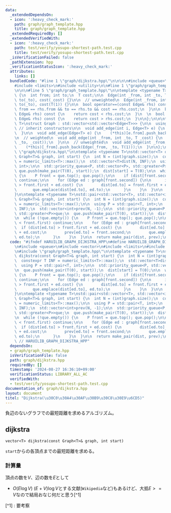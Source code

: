 ```yaml
---
data:
  _extendedDependsOn:
  - icon: ':heavy_check_mark:'
    path: graph/graph_template.hpp
    title: graph/graph_template.hpp
  _extendedRequiredBy: []
  _extendedVerifiedWith:
  - icon: ':heavy_check_mark:'
    path: test/verify/yosupo-shortest-path.test.cpp
    title: test/verify/yosupo-shortest-path.test.cpp
  _isVerificationFailed: false
  _pathExtension: hpp
  _verificationStatusIcon: ':heavy_check_mark:'
  attributes:
    links: []
  bundledCode: "#line 1 \"graph/dijkstra.hpp\"\n\n\n\n#include <queue>\n#include <vector>\n\
    #include <limits>\n#include <utility>\n\n#line 1 \"graph/graph_template.hpp\"\n\
    \n\n\n#line 5 \"graph/graph_template.hpp\"\n\ntemplate <typename T>\nstruct Edge\
    \ {\n  int from; int to;\n  T cost;\n\n  Edge(int _from, int _to, T _cost) : from(_from),\
    \ to(_to), cost(_cost) {}\n\n  // unweighted\n  Edge(int _from, int _to) : from(_from),\
    \ to(_to), cost(T(1)) {}\n\n  bool operator==(const Edge& rhs) const {\n    return\
    \ from == rhs.from && to == rhs.to && cost == rhs.cost;\n  }\n\n  bool operator<(const\
    \ Edge& rhs) const {\n    return cost < rhs.cost;\n  }\n  \n  bool operator>(const\
    \ Edge& rhs) const {\n    return cost > rhs.cost;\n  }\n\n};\n\n\ntemplate <typename\
    \ T>\nstruct Graph : std::vector<std::vector<Edge<T>>> {\n\n  using std::vector<std::vector<Edge<T>>>::vector;\
    \ // inherit constructors\n\n  void add_edge(int i, Edge<T> e) {\n    (*this)[i].push_back(e);\n\
    \  }\n\n  void add_edge(Edge<T> e) {\n    (*this)[e.from].push_back(e);\n  }\n\
    \n  // weighted\n  void add_edge(int _from, int _to, T _cost) {\n    (*this)[_from].push_back(Edge(_from,\
    \ _to, _cost));\n  }\n\n  // unweighted\n  void add_edge(int _from, int _to) {\n\
    \    (*this)[_from].push_back(Edge(_from, _to, T(1)));\n  }\n\n};\n\n\n#line 10\
    \ \"graph/dijkstra.hpp\"\n\ntemplate <typename T>\nstd::vector<T> dijkstra(const\
    \ Graph<T>& graph, int start) {\n  int N = (int)graph.size();\n  constexpr T INF\
    \ = numeric_limits<T>::max();\n  std::vector<T>dist(N, INF);\n  using P = std::pair<T,\
    \ int>;\n\n  std::priority_queue<P, std::vector<P>, std::greater<P>>que;\n\n \
    \ que.push(make_pair(T(0), start));\n  dist[start] = T(0);\n\n  while (!que.empty())\
    \ {\n    P front = que.top(); que.pop();\n\n    if (dist[front.second] < front.first)\
    \ continue;\n\n    for (Edge ed : graph[front.second]) {\n\n      if (dist[ed.to]\
    \ > front.first + ed.cost) {\n        dist[ed.to] = front.first + ed.cost;\n \
    \       que.emplace(dist[ed.to], ed.to);\n      }\n    }\n  }\n\n  return dist;\n\
    }\n\ntemplate <typename T>\nstd::pair<std::vector<T>, std::vector<int>> dijkstra_path(const\
    \ Graph<T>& graph, int start) {\n  int N = (int)graph.size();\n  constexpr T INF\
    \ = numeric_limits<T>::max();\n\n  using P = std::pair<T, int>;\n  std::vector<T>dist(N,\
    \ INF);\n  std::vector<int>prev(N, -1);\n\n  std::priority_queue<P, std::vector<P>,\
    \ std::greater<P>>que;\n  que.push(make_pair(T(0), start));\n  dist[start] = T(0);\n\
    \n  while (!que.empty()) {\n    P front = que.top(); que.pop();\n\n    if (dist[front.second]\
    \ < front.first) continue;\n\n    for (Edge ed : graph[front.second]) {\n    \
    \  if (dist[ed.to] > front.first + ed.cost) {\n        dist[ed.to] = front.first\
    \ + ed.cost;\n        prev[ed.to] = front.second;\n        que.emplace(dist[ed.to],\
    \ ed.to);\n      }\n    }\n  }\n\n  return make_pair(dist, prev);\n}\n\n\n"
  code: "#ifndef HARUILIB_GRAPH_DIJKSTRA_HPP\n#define HARUILIB_GRAPH_DIJKSTRA_HPP\n\
    \n#include <queue>\n#include <vector>\n#include <limits>\n#include <utility>\n\
    \n#include \"graph/graph_template.hpp\"\n\ntemplate <typename T>\nstd::vector<T>\
    \ dijkstra(const Graph<T>& graph, int start) {\n  int N = (int)graph.size();\n\
    \  constexpr T INF = numeric_limits<T>::max();\n  std::vector<T>dist(N, INF);\n\
    \  using P = std::pair<T, int>;\n\n  std::priority_queue<P, std::vector<P>, std::greater<P>>que;\n\
    \n  que.push(make_pair(T(0), start));\n  dist[start] = T(0);\n\n  while (!que.empty())\
    \ {\n    P front = que.top(); que.pop();\n\n    if (dist[front.second] < front.first)\
    \ continue;\n\n    for (Edge ed : graph[front.second]) {\n\n      if (dist[ed.to]\
    \ > front.first + ed.cost) {\n        dist[ed.to] = front.first + ed.cost;\n \
    \       que.emplace(dist[ed.to], ed.to);\n      }\n    }\n  }\n\n  return dist;\n\
    }\n\ntemplate <typename T>\nstd::pair<std::vector<T>, std::vector<int>> dijkstra_path(const\
    \ Graph<T>& graph, int start) {\n  int N = (int)graph.size();\n  constexpr T INF\
    \ = numeric_limits<T>::max();\n\n  using P = std::pair<T, int>;\n  std::vector<T>dist(N,\
    \ INF);\n  std::vector<int>prev(N, -1);\n\n  std::priority_queue<P, std::vector<P>,\
    \ std::greater<P>>que;\n  que.push(make_pair(T(0), start));\n  dist[start] = T(0);\n\
    \n  while (!que.empty()) {\n    P front = que.top(); que.pop();\n\n    if (dist[front.second]\
    \ < front.first) continue;\n\n    for (Edge ed : graph[front.second]) {\n    \
    \  if (dist[ed.to] > front.first + ed.cost) {\n        dist[ed.to] = front.first\
    \ + ed.cost;\n        prev[ed.to] = front.second;\n        que.emplace(dist[ed.to],\
    \ ed.to);\n      }\n    }\n  }\n\n  return make_pair(dist, prev);\n}\n\n#endif\
    \ // HARUILIB_GRAPH_DIJKSTRA_HPP"
  dependsOn:
  - graph/graph_template.hpp
  isVerificationFile: false
  path: graph/dijkstra.hpp
  requiredBy: []
  timestamp: '2024-08-27 16:36:10+09:00'
  verificationStatus: LIBRARY_ALL_AC
  verifiedWith:
  - test/verify/yosupo-shortest-path.test.cpp
documentation_of: graph/dijkstra.hpp
layout: document
titel: "Dijkstra(\u30C0\u30A4\u30AF\u30B9\u30C8\u30E9\u6CD5)"
---
```


負辺のないグラフでの最短距離を求めるアルゴリズム。

## dijkstra
```
vector<T> dijkstra(const Graph<T>& graph, int start)
```

`start`からの各頂点までの最短距離を求める。

### 計算量
頂点の数を$V$、辺の数を$E$として

- $O(E \log V)$ $(E+V) \log V$とする文献(`Wikipedia`など)もあるけど、大抵$E >= V$なので結局おなじ何だと思う[^1]

[^1] : 要考察